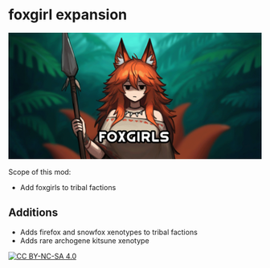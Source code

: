 # foxgirl expansion
![](About/Preview.png)

Scope of this mod:
- Add foxgirls to tribal factions

## Additions
- Adds firefox and snowfox xenotypes to tribal factions
- Adds rare archogene kitsune xenotype

[![CC BY-NC-SA 4.0][cc-by-nc-sa-shield]][cc-by-nc-sa]

[cc-by-nc-sa]: http://creativecommons.org/licenses/by-nc-sa/4.0/
[cc-by-nc-sa-shield]: https://img.shields.io/badge/License-CC%20BY--NC--SA%204.0-lightgrey.svg